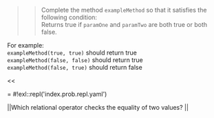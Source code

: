 >>Complete the method <code>exampleMethod</code> so that it satisfies the following condition:<br/>
Returns true if <code>paramOne</code> and <code>paramTwo</code> are both true or both false.<br/>
<p>For example:<br/>
<code>exampleMethod(true, true)</code> should return true<br/>
<code>exampleMethod(false, false)</code> should return true<br/>
<code>exampleMethod(false, true)</code> should return false </p><<

= #!exl::repl('index.prob.repl.yaml')

||Which relational operator checks the equality of two values? ||

